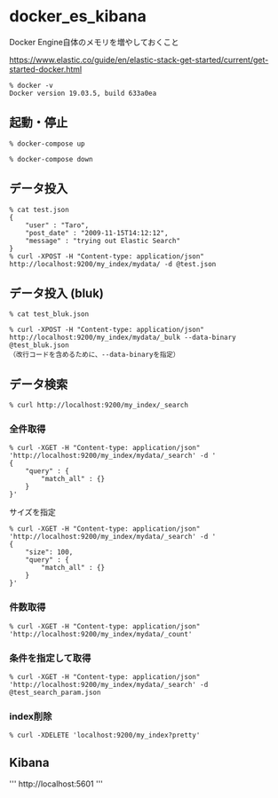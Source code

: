 # docker_es_kibana

Docker Engine自体のメモリを増やしておくこと

https://www.elastic.co/guide/en/elastic-stack-get-started/current/get-started-docker.html

```
% docker -v 
Docker version 19.03.5, build 633a0ea
```

## 起動・停止
```
% docker-compose up
```
```
% docker-compose down
```

## データ投入
```
% cat test.json 
{
    "user" : "Taro",
    "post_date" : "2009-11-15T14:12:12",
    "message" : "trying out Elastic Search"
}
% curl -XPOST -H "Content-type: application/json" http://localhost:9200/my_index/mydata/ -d @test.json
```

## データ投入 (bluk)
```
% cat test_bluk.json 

% curl -XPOST -H "Content-type: application/json" http://localhost:9200/my_index/mydata/_bulk --data-binary @test_bluk.json
（改行コードを含めるために、--data-binaryを指定）
```

## データ検索

```
% curl http://localhost:9200/my_index/_search
```

### 全件取得
```
% curl -XGET -H "Content-type: application/json" 'http://localhost:9200/my_index/mydata/_search' -d '
{ 
    "query" : { 
        "match_all" : {} 
    } 
}'
```

サイズを指定
```
% curl -XGET -H "Content-type: application/json" 'http://localhost:9200/my_index/mydata/_search' -d '
{ 
    "size": 100,
    "query" : { 
        "match_all" : {} 
    } 
}'
```

### 件数取得
```
% curl -XGET -H "Content-type: application/json" 'http://localhost:9200/my_index/mydata/_count'
```

### 条件を指定して取得
```
% curl -XGET -H "Content-type: application/json" 'http://localhost:9200/my_index/mydata/_search' -d @test_search_param.json

```

### index削除
```
% curl -XDELETE 'localhost:9200/my_index?pretty'
```

## Kibana
'''
http://localhost:5601
'''


